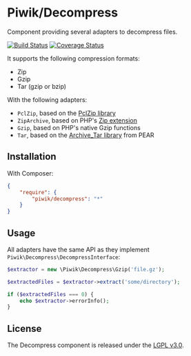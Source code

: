 # Piwik/Decompress

Component providing several adapters to decompress files.

[![Build Status](https://travis-ci.org/piwik/component-decompress.svg?branch=master)](https://travis-ci.org/piwik/component-decompress)
[![Coverage Status](https://coveralls.io/repos/piwik/component-decompress/badge.png?branch=master)](https://coveralls.io/r/piwik/component-decompress?branch=master)

It supports the following compression formats:

- Zip
- Gzip
- Tar (gzip or bzip)

With the following adapters:

- `PclZip`, based on the [PclZip library](http://www.phpconcept.net/pclzip/)
- `ZipArchive`, based on PHP's [Zip extension](http://fr.php.net/manual/en/book.zip.php)
- `Gzip`, based on PHP's native Gzip functions
- `Tar`, based on the [Archive_Tar library](https://github.com/pear/Archive_Tar) from PEAR

## Installation

With Composer:

```json
{
    "require": {
        "piwik/decompress": "*"
    }
}
```

## Usage

All adapters have the same API as they implement `Piwik\Decompress\DecompressInterface`:

```php
$extractor = new \Piwik\Decompress\Gzip('file.gz');

$extractedFiles = $extractor->extract('some/directory');

if ($extractedFiles === 0) {
    echo $extractor->errorInfo();
}
```

## License

The Decompress component is released under the [LGPL v3.0](http://choosealicense.com/licenses/lgpl-3.0/).

